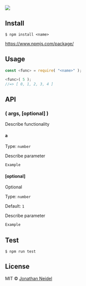# <name>

[![](https://circleci.com/gh/jneidel/<name>/tree/master.svg?style=shield&circle-token=<token>)](https://circleci.com/gh/jneidel/py-range)

<desc>

## Install

```
$ npm install <name>
```

[https://www.npmjs.com/package/<name>](https://www.npmjs.com/package/<name>)

## Usage

```js
const <func> = require( "<name>" );

<func>( 5 );
//=> [ 0, 1, 2, 3, 4 ]
```


## API

### <func>( args, [optional] )

Describe functionality

#### a

Type: `number`

Describe parameter

```js
Example
```

#### [optional]

Optional

Type: `number`

Default: `1`

Describe parameter

```js
Example
```

## Test

```
$ npm run test
```

## License

MIT © [Jonathan Neidel](https://github.com/jneidel)

